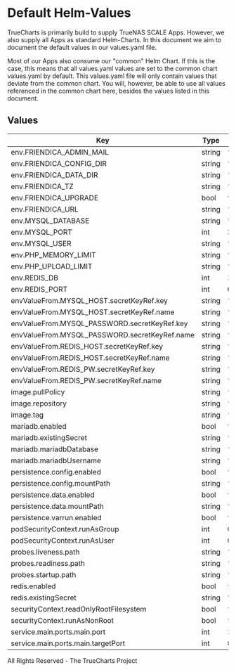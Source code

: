 # Default Helm-Values

TrueCharts is primarily build to supply TrueNAS SCALE Apps.
However, we also supply all Apps as standard Helm-Charts. In this document we aim to document the default values in our values.yaml file.

Most of our Apps also consume our "common" Helm Chart.
If this is the case, this means that all values.yaml values are set to the common chart values.yaml by default. This values.yaml file will only contain values that deviate from the common chart.
You will, however, be able to use all values referenced in the common chart here, besides the values listed in this document.

## Values

| Key | Type | Default | Description |
|-----|------|---------|-------------|
| env.FRIENDICA_ADMIN_MAIL | string | `"my@domain.com"` |  |
| env.FRIENDICA_CONFIG_DIR | string | `"/config"` |  |
| env.FRIENDICA_DATA_DIR | string | `"/data"` |  |
| env.FRIENDICA_TZ | string | `"{{ .Values.TZ }}"` |  |
| env.FRIENDICA_UPGRADE | bool | `false` |  |
| env.FRIENDICA_URL | string | `"http://localhost:{{ .Values.service.main.ports.main.port }}"` |  |
| env.MYSQL_DATABASE | string | `"{{ .Values.mariadb.mariadbDatabase }}"` |  |
| env.MYSQL_PORT | int | `3306` |  |
| env.MYSQL_USER | string | `"{{ .Values.mariadb.mariadbUsername }}"` |  |
| env.PHP_MEMORY_LIMIT | string | `"512M"` |  |
| env.PHP_UPLOAD_LIMIT | string | `"512M"` |  |
| env.REDIS_DB | int | `1` |  |
| env.REDIS_PORT | int | `6379` |  |
| envValueFrom.MYSQL_HOST.secretKeyRef.key | string | `"plainhost"` |  |
| envValueFrom.MYSQL_HOST.secretKeyRef.name | string | `"mariadbcreds"` |  |
| envValueFrom.MYSQL_PASSWORD.secretKeyRef.key | string | `"mariadb-password"` |  |
| envValueFrom.MYSQL_PASSWORD.secretKeyRef.name | string | `"mariadbcreds"` |  |
| envValueFrom.REDIS_HOST.secretKeyRef.key | string | `"plainhost"` |  |
| envValueFrom.REDIS_HOST.secretKeyRef.name | string | `"rediscreds"` |  |
| envValueFrom.REDIS_PW.secretKeyRef.key | string | `"redis-password"` |  |
| envValueFrom.REDIS_PW.secretKeyRef.name | string | `"rediscreds"` |  |
| image.pullPolicy | string | `"IfNotPresent"` |  |
| image.repository | string | `"tccr.io/truecharts/friendica"` |  |
| image.tag | string | `"v2022.03@sha256:56d258a1c4fa51b21a2346aefe06640dc3c1efefd28df5b337e7acc08cc16040"` |  |
| mariadb.enabled | bool | `true` |  |
| mariadb.existingSecret | string | `"mariadbcreds"` |  |
| mariadb.mariadbDatabase | string | `"friendica"` |  |
| mariadb.mariadbUsername | string | `"friendica"` |  |
| persistence.config.enabled | bool | `true` |  |
| persistence.config.mountPath | string | `"/config"` |  |
| persistence.data.enabled | bool | `true` |  |
| persistence.data.mountPath | string | `"/data"` |  |
| persistence.varrun.enabled | bool | `true` |  |
| podSecurityContext.runAsGroup | int | `0` |  |
| podSecurityContext.runAsUser | int | `0` |  |
| probes.liveness.path | string | `"/friendica"` |  |
| probes.readiness.path | string | `"/friendica"` |  |
| probes.startup.path | string | `"/friendica"` |  |
| redis.enabled | bool | `true` |  |
| redis.existingSecret | string | `"rediscreds"` |  |
| securityContext.readOnlyRootFilesystem | bool | `false` |  |
| securityContext.runAsNonRoot | bool | `false` |  |
| service.main.ports.main.port | int | `10058` |  |
| service.main.ports.main.targetPort | int | `80` |  |

All Rights Reserved - The TrueCharts Project
